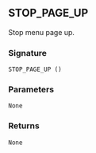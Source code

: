## STOP\_PAGE\_UP

Stop menu page up.


### Signature

`STOP_PAGE_UP ()`


### Parameters

`None`


### Returns

`None`
